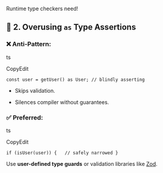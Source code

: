 
Runtime type checkers need!


## 🔴 2. Overusing `as` Type Assertions

### ❌ Anti-Pattern:

ts

CopyEdit

`const user = getUser() as User; // blindly asserting`

- Skips validation.
    
- Silences compiler without guarantees.
    

### ✅ Preferred:

ts

CopyEdit

`if (isUser(user)) {   // safely narrowed }`

Use **user-defined type guards** or validation libraries like [Zod](https://zod.dev).
